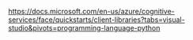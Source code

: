
https://docs.microsoft.com/en-us/azure/cognitive-services/face/quickstarts/client-libraries?tabs=visual-studio&pivots=programming-language-python
